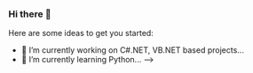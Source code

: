 ### Hi there 👋

Here are some ideas to get you started:

- 🔭 I’m currently working on C#.NET, VB.NET based projects...
- 🌱 I’m currently learning Python...
-->
